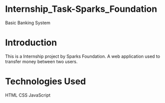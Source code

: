 # Internship_Task-Sparks_Foundation
Basic Banking System 
# Introduction
This is a Internship project by Sparks Foundation.
A web application used to transfer money between two users.
# Technologies Used
HTML
CSS
JavaScript

